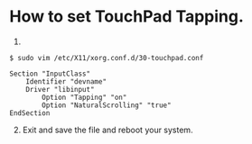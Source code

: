 # How to set TouchPad Tapping.

1. 
`$ sudo vim /etc/X11/xorg.conf.d/30-touchpad.conf`

	Section "InputClass"
		Identifier "devname"
		Driver "libinput"
			Option "Tapping" "on"
			Option "NaturalScrolling" "true"
	EndSection

2. Exit and save the file and reboot your system.
